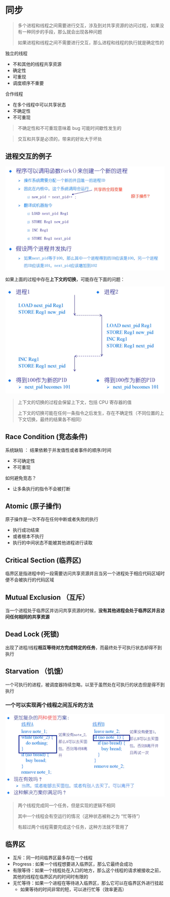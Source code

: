 # 同步

> 多个进程和线程之间需要进行交互，涉及到对共享资源的访问过程，如果没有一种同步的手段，那么就会出现各种问题
>
> 如果进程和线程之间不需要进行交互，那么进程和线程的执行就是确定性的

独立的线程

* 不和其他的线程共享资源
* 确定性
* 可重现
* 调度顺序不重要

合作线程

* 在多个线程中可以共享状态
* 不确定性
* 不可重现

> 不确定性和不可重现意味着 bug 可能时间歇性发生的

> 交互和共享是必须的，带来的好处大于坏处

## 进程交互的例子

![](./img/9_1_1.png)

如果上面的过程中存在**上下文的切换**，可能存在下面的问题：

![](./img/9_1_2.png)

> 上下文的切换的过程会保留上下文，包括 CPU 寄存器的值
>
> 上下文的切换可能在任何一条指令之后发生，存在不确定性（不同位置的上下文切换，最终的结果各不相同）

## Race Condition (竞态条件)

系统缺陷 ： 结果依赖于并发值性或者事件的顺序/时间

* 不可确定性
* 不可重现

如何避免竞态？

* 让多条执行的指令不会被打断

## Atomic (原子操作)

原子操作是一次不存在任何中断或者失败的执行

* 执行成功结束
* 或者根本不执行
* 执行的中间状态不能被其他进程进行读取

## Critical Section (临界区)

临界区是指进程中的一段需要访问共享资源并且当另一个进程处于相应代码区域时便不会被执行的代码区域

## Mutual Exclusion （互斥）

当一个进程处于临界区并访问共享资源的时候，**没有其他进程会处于临界区并且访问任何相同的共享资源**

## Dead Lock (死锁)

出现了进程/线程**相互等待对方完成特定的任务**，而最终处于可执行状态却得不到执行

## Starvation （饥饿）

一个可执行的进程，被调度器持续忽略，以至于虽然处在可执行的状态但是得不到执行

### 一个可以实现两个线程之间互斥的方法

![](./img/9_1_3.png)

> 两个线程完成同一个任务，但是实现的逻辑不相同
>
> 其中一个线程会有空运行的情况（这种状态被称之为 “忙等待”）
>
> 有超过两个线程需要完成这个任务，这种方法就不管用了



## 临界区

* 互斥：同一时间临界区最多存在一个线程
* Progress : 如果一个线程想要进入临界区，那么它最终会成功
* 有限等待：如果一个线程处在入口的地方，那么这个线程的请求被接收之前，其他的线程在临界区内的时间时有限的
* 无忙等待：如果一个进程在等待进入临界区，那么它可以在临界区外进行挂起
  * 如果等待的时间非常的短，可以进行忙等（效率更高）



